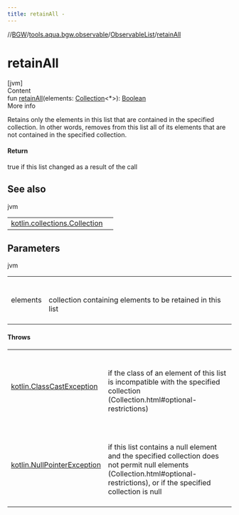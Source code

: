 ```yaml
---
title: retainAll -
---
```

//[BGW](../../../index.md)/[tools.aqua.bgw.observable](../index.md)/[ObservableList](index.md)/[retainAll](retain-all.md)



# retainAll  
[jvm]  
Content  
fun [retainAll](retain-all.md)(elements: [Collection](https://kotlinlang.org/api/latest/jvm/stdlib/kotlin.collections/-collection/index.html)<*>): [Boolean](https://kotlinlang.org/api/latest/jvm/stdlib/kotlin/-boolean/index.html)  
More info  


Retains only the elements in this list that are contained in the specified collection.  In other words, removes from this list all of its elements that are not contained in the specified collection.



#### Return  


true if this list changed as a result of the call



## See also  
  
jvm  
  
| | |
|---|---|
| <a name="tools.aqua.bgw.observable/ObservableList/retainAll/#kotlin.collections.Collection[*]/PointingToDeclaration/"></a>[kotlin.collections.Collection](https://kotlinlang.org/api/latest/jvm/stdlib/kotlin.collections/-collection/contains.html)| <a name="tools.aqua.bgw.observable/ObservableList/retainAll/#kotlin.collections.Collection[*]/PointingToDeclaration/"></a>|
  


## Parameters  
  
jvm  
  
| | |
|---|---|
| <a name="tools.aqua.bgw.observable/ObservableList/retainAll/#kotlin.collections.Collection[*]/PointingToDeclaration/"></a>elements| <a name="tools.aqua.bgw.observable/ObservableList/retainAll/#kotlin.collections.Collection[*]/PointingToDeclaration/"></a><br><br>collection containing elements to be retained in this list<br><br>|
  


#### Throws  
  
| | |
|---|---|
| <a name="tools.aqua.bgw.observable/ObservableList/retainAll/#kotlin.collections.Collection[*]/PointingToDeclaration/"></a>[kotlin.ClassCastException](https://kotlinlang.org/api/latest/jvm/stdlib/kotlin/-class-cast-exception/index.html)| <a name="tools.aqua.bgw.observable/ObservableList/retainAll/#kotlin.collections.Collection[*]/PointingToDeclaration/"></a><br><br>if the class of an element of this list is incompatible with the specified collection (Collection.html#optional-restrictions)<br><br>|
| <a name="tools.aqua.bgw.observable/ObservableList/retainAll/#kotlin.collections.Collection[*]/PointingToDeclaration/"></a>[kotlin.NullPointerException](https://kotlinlang.org/api/latest/jvm/stdlib/kotlin/-null-pointer-exception/index.html)| <a name="tools.aqua.bgw.observable/ObservableList/retainAll/#kotlin.collections.Collection[*]/PointingToDeclaration/"></a><br><br>if this list contains a null element and the specified collection does not permit null elements (Collection.html#optional-restrictions), or if the specified collection is null<br><br>|
  



